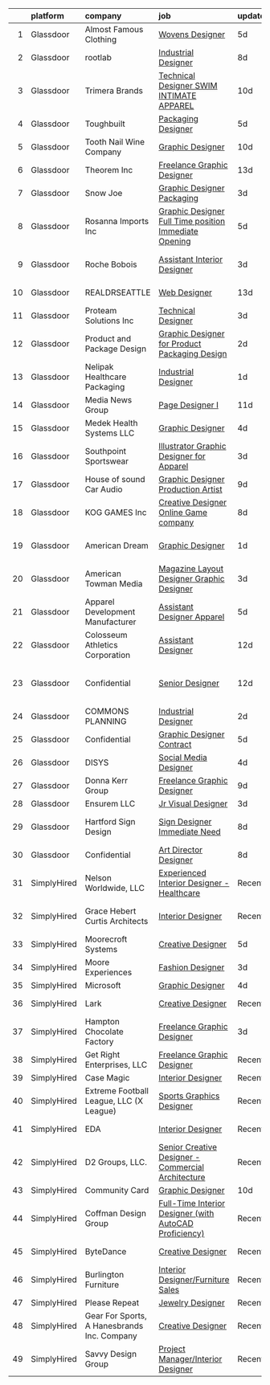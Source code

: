 

|    | platform    | company                                     | job                                                                                                                                                                                                                                                                                                                                                                                                                                                                                                                                                                                                                                                                                                                                                                                                                                                                                                                                                       | update_time   | location                   |
|---:|:------------|:--------------------------------------------|:----------------------------------------------------------------------------------------------------------------------------------------------------------------------------------------------------------------------------------------------------------------------------------------------------------------------------------------------------------------------------------------------------------------------------------------------------------------------------------------------------------------------------------------------------------------------------------------------------------------------------------------------------------------------------------------------------------------------------------------------------------------------------------------------------------------------------------------------------------------------------------------------------------------------------------------------------------|:--------------|:---------------------------|
|  1 | Glassdoor   | Almost Famous Clothing                      | [Wovens Designer](https://www.glassdoor.com/partner/jobListing.htm?pos=105&ao=1110586&s=58&guid=000001819ec3f671a465161e82455a77&src=GD_JOB_AD&t=SR&vt=w&ea=1&cs=1_c618629e&cb=1656226052062&jobListingId=1007951947183&cpc=496C5EE6B32F83EE&jrtk=3-0-1g6fc7tkjk6db801-1g6fc7tl1k25a800-67962bede86a0ab0--6NYlbfkN0CdcVd3SDA1nO7RkKTAACmPV4xEt72Vls8LI2dqcgyOeArOVgkw5w3agHOoMyrsH4T1UUsgTp05u6AgK6dtjIQaniRTaBitCJRj6aFDk3pUxeKjpZbIACPTOB-nPGkHkqAhza2WN2re649C-ENm2y5Yh-XoB-bxyrbxAj2pMfKPeY3ViGoatk06tcYNCj7m9ruOiYvByz2ZGyHpsLihprcOqiF5_t6JjNE_SRSGu1SO94iUI-GWgfzcwUL6AnIf9mlPEblNILkltrUrH26YlI0E8PJCBZ1SYl5aCnZkZzzHIsCznI_hVyGgAWRhoD5vXJ41qjAxdsml35i4yRTSVwn7YamMZAF-HUKH4Eusbk9ttGGf2JsnjGjHXMcV4SkLdKN5mSTgR2QthtEQyOId17dVx5WhPQCFNMtgHcQjVaZfCazAmSfDpOJMIoAHGO9LTONqfo-fXAEo2C6UmtnwS4V0-CkSFdk4qEGUSF0JStmKdZyk-mNOO005Tfq1YjR216Q%3D)                                                                                                  | 5d            | New York, NY               |
|  2 | Glassdoor   | rootlab                                     | [Industrial Designer](https://www.glassdoor.com/partner/jobListing.htm?pos=103&ao=1110586&s=58&guid=000001819ec3f671a465161e82455a77&src=GD_JOB_AD&t=SR&vt=w&ea=1&cs=1_01579551&cb=1656226052062&jobListingId=1007947847275&cpc=93AA082196C185B9&jrtk=3-0-1g6fc7tkjk6db801-1g6fc7tl1k25a800-4f550f6057d38195--6NYlbfkN0D3HFDHB37GxIpTb5FXGHHTYSYBc_98R81mVXnBB6qN3gzqIiAxHE-dsQLoGBiuiaak3vWROPXvV3Xc_-Z_v95MZSzYDftH_I0Tm6_QEuIg-kn7drp7hVVP_AHzjLicx0JtBsKwAoK6ZHUgFYrRbdF-Mi_P43eCHqslcdig16COjtq9vScvXBfRwXqz9Jlc-vUJ4xeBVCl2EM_GMjhxY1qBd7fr3eipjk7vek8QMdwC3oQ-rQku1lEdzsat_mAUrLjHXF6cUqWSWEeyjW3m_T9PWWiERnuGZkvTcGWP6_ObQQ2TO8KmeAPSXyA-SY2WimP4fXrcL2cUUWugNYyx2KxcpqxfG47F327lqikLyFHg2CT0T6YShL0WOUCW9NnHlIpPrB24lEi_vZE14e3FnM67yzKaeB7BuF0k8XAnbriO3a55uisQTgcRWhQecIkZGuo1NN-xHlMd3MFaXqqGqJ9CnjhDhHVesqPZ_7YoOUkQsjRbPmdlzaKQEi9y__h2Jp4%3D)                                                                                              | 8d            | Houston, TX                |
|  3 | Glassdoor   | Trimera Brands                              | [Technical Designer   SWIM   INTIMATE APPAREL](https://www.glassdoor.com/partner/jobListing.htm?pos=110&ao=1110586&s=58&guid=000001819ec3f671a465161e82455a77&src=GD_JOB_AD&t=SR&vt=w&ea=1&cs=1_fb8165db&cb=1656226052064&jobListingId=1007942360547&cpc=1641D5D5536C06B6&jrtk=3-0-1g6fc7tkjk6db801-1g6fc7tl1k25a800-4e00f04391f14b82--6NYlbfkN0DzaDHVbxJ-LJZej0v9fk4K-FwNocoxjQ_zxp68kPBvctOBIAfBBfY8yM6aWU0BbG79AGZrteZDLLR1ROExfUvURuACMNXEbU2lgAZJTHfTwjbvTSxRq4aFQdJ-C5X2_gb8JBuE7G684wYkkNPhUNfVRXTN6x96PErJfEPfX6yxrsP4V52AM0C8BHBBJXIs_ccN-phKisEEAxdOCrVLfc73U9O7ERU9gl61lU9OtVvLkb5TcezyOQDWrbRQg2KgAd2YdiIJZv0VpHAI7IHx2pIvS3s0RuhHg_1hQ08R8qF3L5J2o6D2T_ZTla54Y-bFcrRbpdR5BYhBskfDT2T2TrQZz3k5DoLQZUeGJQjkP07KdNzdBxIJQA1wpqik_zBBkKi4tiFefPiMy9G2-az_eJXXQSSFEzyDv2BrBmy6-DKgPnhyu1-UlMtcRm-Ve2AzKSMYhdA0WE7V4CwXwaO81EY2tXCfyQw4Q92FKYGjt1HCiHEgUM9pw_M6I_JW17x7C3MK9ACWjn1yXXxURj6ri5-dK69EUVPv3nk%3D)                                     | 10d           | New York, NY               |
|  4 | Glassdoor   | Toughbuilt                                  | [Packaging Designer](https://www.glassdoor.com/partner/jobListing.htm?pos=102&ao=1110586&s=58&guid=000001819ec3f671a465161e82455a77&src=GD_JOB_AD&t=SR&vt=w&ea=1&cs=1_3efc0e0e&cb=1656226052061&jobListingId=1007952430060&cpc=147D4D73437F2C39&jrtk=3-0-1g6fc7tkjk6db801-1g6fc7tl1k25a800-0b7d8448e62768bf--6NYlbfkN0C4BDBIIfYywdCnnQWSiy8nzgMXr_T-T3FVOPaJNWu58sZHQP4c05NbEHUnsO5ve6OuW10Oli3_DUMNxbEVmi82GZmU4jdpu38fPRpG0ek7tOhAinm8wbXyoXwmhT4b-mWKUgANTIcKIc0X1YcIpVF_SewikGBWXDbuiZcao1ss5ro8kVCe8W_Leo9dzysIyxG1zPiD5fFc73UcJgjDqH_pdxsQxEh8RDEAymzPMCO7hKJxFNhszuTJVCW0-RLVHLyEa81x74HGnnC4bKZU7V6ZjReH4MXDrf23Buo_X7x1ck3W6Va473nqHhcfitH311w1j_T6kQtVz-Tv3e7hRqbG59sZbsJgb44lf6Wr2nIlyNscJk4SKImIHED9XCxJIDo-1gjjVpbu0LDC8XQhpTGpQHqvg08pgWSkF5YCmNuiZ6CXtjVIlH13mANU9oofcJq5QXGD1-aFvx5vMWscmP91ZqmOzLSy86-4oScTDDrEawtmimIjz3stfqGn8be8yuvwchoMiKil7wK4Exo21AyK)                                                                             | 5d            | Irvine, CA                 |
|  5 | Glassdoor   | Tooth   Nail Wine Company                   | [Graphic Designer](https://www.glassdoor.com/partner/jobListing.htm?pos=108&ao=1110586&s=58&guid=000001819ec3f671a465161e82455a77&src=GD_JOB_AD&t=SR&vt=w&ea=1&cs=1_661d3283&cb=1656226052063&jobListingId=1007942247149&cpc=F929909D2225707A&jrtk=3-0-1g6fc7tkjk6db801-1g6fc7tl1k25a800-9b83c48d7b2d5c3c--6NYlbfkN0CjKRV8yKFPEu8Po_cjQyNHKyqNNLzW0cJsVwM-3VoaEqMrdRFbsWOs46LoU1KHRrTVMB6X4ymcRAlqPZIhQd6_dk1tSLRlh7JByHdvOVyNieEbGtNsG-MlqMrdVFeFd8IgndQH_vz7dgT0_Z84y1Nhn-b5sp-HO7dOJepTiTDtswdw8jk5DJ3vGtEZiBXSx-0m_UjEaQBNbr9Jmfr8XgoWhQFvPz-MaLaEDLhZeMqtqMyyTJRxT93lWKEhxPo-yIXbmZsbBHRRh6416zvwBC4ax8IesdX6TAq7tvvnTT5Kc6QxXfF05aP1M04JUSa-ctTwiGuFKZMeLlvoP2h8xfLhBJQ4lwmKoJ1xXIDL5EYgb6Mn3wDOXqIRap1kVbhDIPTHjfTA6qtbsGIae3ttQTVchVbf9LIjsuZc_DkKgEEVFrrUPgearE9vvizFg5beNy9e1UqZKMOpuXosK4otCxWgpy6BZNiLpBQqmwYymxnMgPePHLybcHyh86qAc7Ki9SU%3D)                                                                                                 | 10d           | Paso Robles, CA            |
|  6 | Glassdoor   | Theorem Inc                                 | [Freelance Graphic Designer](https://www.glassdoor.com/partner/jobListing.htm?pos=117&ao=1110586&s=58&guid=000001819ec3f671a465161e82455a77&src=GD_JOB_AD&t=SR&vt=w&ea=1&cs=1_22cbcb6f&cb=1656226052065&jobListingId=1007933778137&cpc=AC285F3A3ECA6BB0&jrtk=3-0-1g6fc7tkjk6db801-1g6fc7tl1k25a800-c6f76b686089fad8--6NYlbfkN0AFW8_jy3Exud-3yScDe6C_gOnco_vY6PGUfytLF_4d6EkTCpOAWV-CrHKoiYYLwIqg1l_gI_lcE6Sgc6Z0AbUcjp9OM2Gim2qbKXCOcZaAhiPME1DQ2wZs7zWrQyxgM_WwQXANWvgVEC4Lx131mJzhmPIQ_XinjlxfRdvB2NH3Hgy4UHt9gIwQdv5K2XbsF0Vn3n-RDWAo8ximPWuNuDVe9PZBIf8xJXLZESYkUk5WFqlacRzm_RQbUv_G8_ILvFwyTUUZ4hP_hQ3F1eoE-HBNlRXYEAzzipW0bTMyA7B5ARfdWOP3A88UKqSKTE2f_mOeF47ZQ3HWWU-PA-0-lFwRag9pD2FZk2SF63jxLzoAtkMgmSd1AiPi6gnbs91ppE7RuTtMZYymEt5sDq-CfD2jvbEG7Lv3siYmPq65fVivN4Nzq3PVMm1iNc6N_nkXrNGspWgNBqwK0-I7b9EdsTJ2SBWXmjqQOrSxMLDNf655H7gaMc8G8cB6PRrtqDKbuac%3D)                                                                                       | 13d           | Remote                     |
|  7 | Glassdoor   | Snow Joe                                    | [Graphic Designer  Packaging   ](https://www.glassdoor.com/partner/jobListing.htm?pos=124&ao=1110586&s=58&guid=000001819ec3f671a465161e82455a77&src=GD_JOB_AD&t=SR&vt=w&ea=1&cs=1_99028cce&cb=1656226052066&jobListingId=1007957095517&cpc=44CD5376B8534B8F&jrtk=3-0-1g6fc7tkjk6db801-1g6fc7tl1k25a800-6d585908571dd669--6NYlbfkN0API7c6ipb5a-SpimxLJwy47ByrdPU-b9RqCRVfhpWhTrr9b74dt58mfTG5jxvYLwou2qFHkkY8WBrKoO-qcUs_Qh_fQ9Z53J-PZasbrl_fzdPOEvnjbw9vhrhLt7l02Atk00yuNC6YtXm2XZR8VNXg_ZXmlvelM78CCYx3JvLtGE0xBpLI8tRJ0F8pVFqXwyWnu1WwP7y5xbbwK8ZohpMkguAv5XpzsQ8ez18ivt_L4H8Ck8f-rRxYdMkza6gBWEUCImtfPvGZY1H2CncUjfqdnP391QDVoZU0qTfeJgV570AzmfBjKus1BjLwV5VEeI52nWPUZRpIkC1GuwJD4hij92pifVYEa5eepQC3OHY_mWGqHwLm8-DALumKB8azGItU86t12YPM5kz89bSqVpchpq4ypxI0zHqEL9V2fvdw1oXMLFz50K0t5rG14RdAOCoz7Ju-EABDrRB76Ax72YeLUVhGfF5ZL5aeDVL5JGUcmHUk-un_2Q3GFktQJCm3b_1YG4jNmIUwDUwHbVt4m0YzXThOHX5Bna5Jz6frCs65rMNxge215T4ilrqBXyMjNiFenavGSZrxTQ%3D%3D)     | 3d            | Hoboken, NJ                |
|  8 | Glassdoor   | Rosanna Imports Inc                         | [Graphic Designer Full Time position Immediate Opening](https://www.glassdoor.com/partner/jobListing.htm?pos=109&ao=1110586&s=58&guid=000001819ec3f671a465161e82455a77&src=GD_JOB_AD&t=SR&vt=w&ea=1&cs=1_3e22e094&cb=1656226052063&jobListingId=1007952395744&cpc=973E6D846143997F&jrtk=3-0-1g6fc7tkjk6db801-1g6fc7tl1k25a800-b1c9262dd1571758--6NYlbfkN0D072ft-k7_T4w-6CscujyJjzUAKsj7sSbnXQvwCC7i3J0FKvnyvsWJ_LoI2YqmOpbBF_xc9qS7wCDU1_QX93cSeTL1dK6PBQPmR8LHmwBi7_zlthK7Umjm18ULXxa3EqKpGL3nT1uSoC28eiXV8yp5Wd0fL4arja9NYMRaCTp3GSvfVZg1iua907PO2aJKJp5Jp0koEHgvEc0FOEt0PaYUoKb2xLZYmGdDF6E3dyF77VLwmXgk6IeGLo7BuAFnJkInExBZb0sN4IoWtjwgLOwSUS-7bY3Kjl4zYbjIGZLoKGdcWgIowfhgcwf8Xzk7TU-O3hRZuG5x-7Z-aSsqg-5YN0nXBma_xAkKiugbnZatfrRQPIHtUZXiQW5dIJLNG_aSPo7oy_Wv8A4HHl11Z0b95wjpJVIB9xVZrLxVWFoaPVor-7cEIZWNh64oL02YyG-ctCsHmwPl3L_lAd_H6gK-FoQs-mbxRt-MxWx_2pS1p9fJsEVnlUzYT6oCbL7Y2bDkyGvWmZDsLTRdIUlq8xs9G07HzGxCVy7Qzk4XK9h_Ew%3D%3D)              | 5d            | Seattle, WA                |
|  9 | Glassdoor   | Roche Bobois                                | [Assistant Interior Designer](https://www.glassdoor.com/partner/jobListing.htm?pos=114&ao=1110586&s=58&guid=000001819ec3f671a465161e82455a77&src=GD_JOB_AD&t=SR&vt=w&ea=1&cs=1_fb54dda2&cb=1656226052064&jobListingId=1007957450296&cpc=217C45A42544DB93&jrtk=3-0-1g6fc7tkjk6db801-1g6fc7tl1k25a800-3ce67df6d04735b1--6NYlbfkN0APToHrk7ILONyRglvlT3LJMO76dZGJsKlG8WQjsY8CqwypV_UwhZFYq2FkaVwxerwVQ8UyOTlkW_7YNBlC4mH1xrc5tNHa-Q1Z2ncIcFgkcm3-2UzQwT2b0zb0iuiJCgy-AuKM7x7KQfOrnV6tKseb2J2yG1Db5NEklDfzLrwhCV_BEROzdhykHLneslbwimciTFlo1poWJCGZYABcGkgfov4mxuYpxANs2my_Gx3fsEzXKDxsl2McgNCOOvT2IHWH5y5pNPfGGtzvZ3FhbS_wFQEs0sEJ3Nekq5-fJKm46xJ_TBP7CWJFVq478Vk1fqXE9kHbq4Qra7ytHd1bRfHPqU5p-Y5pKSlWLUFONk7_IcmaQAfmunwbnx3M6A5Jt6haJT0W7TEC6XzvgQOE44XBqD-vccQMBXug0wPyiPh4IGzViqhxOrh36TPoYOfK9czprjus_JsvMLmxUle1dUcTcS0ORkHYRpsC7I4j4B3BvN_5prZ4qwrZ8a2fzFgdET65HOGxh7HlXw%3D%3D)                                                                        | 3d            | Los Angeles, CA            |
| 10 | Glassdoor   | REALDRSEATTLE                               | [Web Designer](https://www.glassdoor.com/partner/jobListing.htm?pos=121&ao=1110586&s=58&guid=000001819ec3f671a465161e82455a77&src=GD_JOB_AD&t=SR&vt=w&ea=1&cs=1_9f17ac08&cb=1656226052066&jobListingId=1007934633474&cpc=07D58528F3898F33&jrtk=3-0-1g6fc7tkjk6db801-1g6fc7tl1k25a800-1980767fa74ee247--6NYlbfkN0CLZnuuSTQI1qKrAlVm58ACTYWmfaBidF2_OWBTqsh24S82jc4HQbAIeSKFhwKdQ08iua1do83EvEB1rdKh_Fa1wXBwF_JAw93kAzZOqrS1sIfmi2C6C9wQtsCPQjhhQkK-lsVqjyAIJ0NCUEbfsQKr9NIEMe0Wc-gvSUbvtpdcAQ1bbZbRLHuSoiTtXAILHYZu2JS6qaYq_8MMnKfaRbNsRJALITDGUVqoJEttISLTJBoXf72BWPLTI_6XsY2F0PPr_QX0y1AX4PTVjWy9GVWcr3gQ344u8-_rm_shvpGlMmQPJqqVBONFMaT4PKFDgSWWDHttBF1SjlY8IIiZpIaaHn7t7supofJqL7tdjh7dCr8SN5i14RwA0WiPElYUaV2S5frO0GL8bOlln-oiExEK7UfuKd3EOxODC0e20_ofP0KHMepOUHG4_7Iq8PckDhEmUxzUtvDJMRDguXl15avJIkbcsK_7ILP7y0aMVTp2Vp8w8AdoQgo2)                                                                                                                   | 13d           | Seattle, WA                |
| 11 | Glassdoor   | Proteam Solutions Inc                       | [Technical Designer](https://www.glassdoor.com/partner/jobListing.htm?pos=106&ao=1110586&s=58&guid=000001819ec3f671a465161e82455a77&src=GD_JOB_AD&t=SR&vt=w&ea=1&cs=1_302996f3&cb=1656226052062&jobListingId=1007957157599&cpc=EB1BD5B9C2162114&jrtk=3-0-1g6fc7tkjk6db801-1g6fc7tl1k25a800-d1a8cd7a36bbccdd--6NYlbfkN0AEHyidsAqlM5jU6RNZv1Yf_D4e3sgfUyke_uMGTUdwuNYaPub4Pzc-m7WlvIsD3mx2oUdZ4W7WlRNRRNhxlogjq4lkkLP-kxzMHokMcDwNF6sl7fpS5lBMMKe8h0378UpkGmF67BhasmU-epXJX_L_fj0Bt_qQrpg8Xj46DImytkJLG-izhDhCgRfbCoH_NfHzIJulO7oqvb20a0iMKvalgW7HRVIqBuD76g56Ge-Ifon327fXk3ypSuz4ZOtdsH9dlbpz3o71E762RB4r-OVohpoisl7xYQzMlNZyIYlf8hRDElV-3iEttLo8LUzUzJo0FGSuNxNuCsQbjDk8Dfnk-rsW3LwSmsK0AIBtd5BV0Tz8DD0SeHwWchVi_8_LtJLhArYN7aTl_e6uETN3OHyngbKk5BEwA6oOABKvN7U89LHvWzByMxEYMPRPGDH1PHWFliTSmVZfNrIyGX5mweL-I2wAItSXvsqkt5xr_Uf5w6bG0EJNyf21k4BCR9c-VGVz530MyvPVjA%3D%3D)                                                                                 | 3d            | Manhattan                  |
| 12 | Glassdoor   | Product and Package Design                  | [Graphic Designer for Product   Packaging Design](https://www.glassdoor.com/partner/jobListing.htm?pos=119&ao=1110586&s=58&guid=000001819ec3f671a465161e82455a77&src=GD_JOB_AD&t=SR&vt=w&ea=1&cs=1_557a7920&cb=1656226052066&jobListingId=1007960182730&cpc=01657B10174A43CF&jrtk=3-0-1g6fc7tkjk6db801-1g6fc7tl1k25a800-3a6a9cb12624eae0--6NYlbfkN0CPKkCvCkja5ODHbDGpYljTShcneim2dZY2lAzUYGn0_73bX5U5zSpw1-HyiiWgRcUjDq3i3VUoVJlTgkZDmhvlXX518Sipwod1cTQiTxAsFXCPT7pTeq8s_3FoszeZkZC-JeecFrGFslj4r1eijsPk-JPu5v57Clh1fePcP5cvQ-NvLbo1Pbp2DMrGPJSIACoF123XFKX54zlrpqPZyOi_PS6wClcd0K5lKT0xivB1hNmfrmw_MzTBF7uyyGmZrtVGNvkWlBdr907VRNJMx8884vGT2pZV8reoAze-D23EMv2_gYQoQUyFojz7J2zH8IzlU9wz42PZwJCu6w5OCY6qERXrBKRWAs3lXK26KNRp_iJAoQOCAUp7R_cpQBT10XOKRFqrJwLvaIrNhZL6QWlapOqeofil5AeJ12Gnej0ABtehTn2tfhHmFAPy15omTssE9RR-IeV--UeGZ2FBCFESaC-1eX-X1bYSVKQmUReFHjn-kgULc8GLXpfWbKzY8yRN1tPkX4RmiUq6kBLco7UpB2ASqeGQIcx7IH4HWlMp4w%3D%3D)                    | 2d            | New York, NY               |
| 13 | Glassdoor   | Nelipak Healthcare Packaging                | [Industrial Designer](https://www.glassdoor.com/partner/jobListing.htm?pos=107&ao=1110586&s=58&guid=000001819ec3f671a465161e82455a77&src=GD_JOB_AD&t=SR&vt=w&ea=1&cs=1_4614967a&cb=1656226052063&jobListingId=1007961827892&cpc=EA19F5B90D514204&jrtk=3-0-1g6fc7tkjk6db801-1g6fc7tl1k25a800-49c1eba03748d755--6NYlbfkN0CqlY6AmlympMgonUjEKvi8X0Kd7AFvpG3PrwnmantGCSRonXHnH-nAen2lxWZFwUw7i-dMjpTfmbvJNwP8H3Wtbhfo_yqgRu5BhnQsFmAzS4vyfVzDOQKWQcTBYqf60-EpxuzMMdu88x9hR-3TPmcN9pIOIzBuI9WapnGhOo_rkDY4v0N6NA0KpwLmA_ALsO5qZmk4Q6E2P7tcIvhBDm9qOZRKah2y7Ar-5h5qfJ_5ciPGtzG7XhWRsH--q5-6HoWASiXDlCu7Vy5jCzKX27-fkhvbni7A2dQ90EDz4YrYeQkL_AmJldca_A3ydepOVgLG7jN1CM1HScGwp9mZfcwELSFezqM0X_K9fa7Zqa1UdrfbVq1YTfvbDMxYOH1Pdb66VFEDOrqrLBMDU_BTRbZlBYOnHSu0v3P2lbAVjl7KP7DLGB43JdcJNG76y5ntjArKNzvsgT-bDgh47P2dgFq_YqT5PeIGZIZzahnW4xDr1wU68fFgJQMQpz4AKSgN39ZCJ1fqDAIgiA%3D%3D)                                                                                | 1d            | Cranston, RI               |
| 14 | Glassdoor   | Media News Group                            | [Page Designer I](https://www.glassdoor.com/partner/jobListing.htm?pos=126&ao=1110586&s=58&guid=000001819ec3f671a465161e82455a77&src=GD_JOB_AD&t=SR&vt=w&ea=1&cs=1_99e3d827&cb=1656226052067&jobListingId=1007939579498&cpc=334ABAF5D42DC775&jrtk=3-0-1g6fc7tkjk6db801-1g6fc7tl1k25a800-69426da657999f3d--6NYlbfkN0AJuQGTv8CTaj4fYsw3wWsgKqKONRlw8R5hOwrc362uRUY710oDuO-pivOqMSuNxW9-Os6zo-n7aoFljveJw_p98-j7t1RufmPcdtlLY_quU1sFl1tUfsOrluoBZYS_ApDDE9LhS7SRW4h0lIbxj_Ou0OANpBuDGaCJTz9RjfY-WdYFykEASYIuAToS3uacuXanpvx3nTOvaK-Voj0sVgOPlPW66nVokxq54hZt5EMzDagL3Xsqp3tSLAnpE90D2EJhzFYINTjd4mhKhXPV9MFkbkrEh7mdH--0avJeyaFveljuLyDtgJq6GgY4aY28NecKlG2wWjVPFbVLHNYr37vRdcv04WyW7gZ9lxA0-8ps30MMCtmK2-_BAOYWlq1Xq-l9jzNy7Q-dlzXX0-wWCtPlBLVWS-RgXOy8laoNzZvUveboCP-ZGfkAFMw-_l-A0hE9M3QdhImKSwY_XG3hBn0CCqVAZ4-QCzNSUq0J9YX7anShKI234Y4C)                                                                                                                | 11d           | Remote                     |
| 15 | Glassdoor   | Medek Health Systems LLC                    | [Graphic Designer](https://www.glassdoor.com/partner/jobListing.htm?pos=130&ao=1110586&s=58&guid=000001819ec3f671a465161e82455a77&src=GD_JOB_AD&t=SR&vt=w&ea=1&cs=1_9dae44ef&cb=1656226052067&jobListingId=1007954689379&cpc=0FE1F5EA2BC84A01&jrtk=3-0-1g6fc7tkjk6db801-1g6fc7tl1k25a800-0747f7508e61b5a1--6NYlbfkN0BFOSmR9v_DD95vEufQHONK3xUpvhoGGjaVo1Yql38-OcN1SxeiSBc3aOybZvhJY3gQg2-_yFKzqeSKGWFj3Tqafk0w_M14JivTqdgMbTgL3NTWMCB4FRcfOVFJ6xIRP2TysNRXe4qvdBwb_xAYsFUsw_RZlK2qW-etAUt50XHksTvPmILd23irxeQLUUbl4CoUWyCL3L0WceKoJtCf0of8yRk2o7PNXI8CpIiQoKGd6oiD2c2DcOFO3ylFrc0p0_AWx5lyhmOiL0eApT4ao7Zu_7Stp8Xbs025gHok3dyxzjHsEuUkUHbWhTXVaI38zEinaHEOJkrhUJP-xHitpcWgb8x0zPrW5C9V3yp0DpCECBqGknk9xof09y7Tz2iDuR-Qd6ccdJ69GbLPKGGmuHhY00q8q7TA8aisTOBGYTl1XAWsN99pTO-Wyctizc8PX7ZDqWKmB87O0woSS2lUcy-9LYWX6UKIkeqwI38aWX0iD8n02aV-Kxrkc1wZ0GbTXXg%3D)                                                                                                 | 4d            | Mount Dora, FL             |
| 16 | Glassdoor   | Southpoint Sportswear                       | [Illustrator   Graphic Designer for Apparel](https://www.glassdoor.com/partner/jobListing.htm?pos=128&ao=1110586&s=58&guid=000001819ec3f671a465161e82455a77&src=GD_JOB_AD&t=SR&vt=w&ea=1&cs=1_2e2b5ff4&cb=1656226052067&jobListingId=1007956721470&cpc=47CFDC01B3F81FAC&jrtk=3-0-1g6fc7tkjk6db801-1g6fc7tl1k25a800-3104492e6307aed8--6NYlbfkN0CNayYzF1mBaI40OgT78t3Q2d9IxlwDzhsYR4HK7epYUe4Qw0M7PF9GjlLjp-a1XHEFqdOU3Ogi1Pcj76x2e9YdKNnXAzn_c7qAtMxNuzdFIsUZJW85nyqE8yPwBOeFmOGwJVMwQaPSvg0C2jWEM9g4yXkNK2jYDY3eFsCgBrk0luXt4-iCGxJWkcgyQzypojT6GWvoPjY9hRDFcpbPrmHrhy26LX9284QoChqgVvexOTvMXfp1k9KwBxd4bogtlHxsOWF2598GxIrxbzlgV9ux61f0AZ9cDReE87LOwENqeGH0PanVDFxMHx56Ct4h1g5Zj4WZkhoI43mLvRkB2L8Qjdbd51CL4VyIWqSgxfUwJdWK5_FtbDBlFJ5ohq3Mw4KklWNbcO3T76-xzHsEpZGznsnwdQqwUviJenDaF4QNW5k75iXPReqyMIoMDTFThM7PCRZF3B_3BEY05k55kqFzS3SWPjRNTHOx5TeTlC5xpJgfUaXzdnr5zEbT1ffEIynDgjf5Yirj5iXVSZ4K__7O)                                                     | 3d            | Medley, FL                 |
| 17 | Glassdoor   | House of sound Car Audio                    | [Graphic Designer Production Artist](https://www.glassdoor.com/partner/jobListing.htm?pos=115&ao=1110586&s=58&guid=000001819ec3f671a465161e82455a77&src=GD_JOB_AD&t=SR&vt=w&ea=1&cs=1_ac7af411&cb=1656226052065&jobListingId=1007945365513&cpc=2187E14FC6F1B769&jrtk=3-0-1g6fc7tkjk6db801-1g6fc7tl1k25a800-f53c92ecf7321bcd--6NYlbfkN0CzcDFs8cjNZITHzPaspPYUdxCTppyanGLeq-qEeiOFH5LHG5fJtyY_Z60xetXUmzhFSJq9XRukMQ2MlirTA0TYfbYRVr6yhAnm9BP_UmcLUD8cIFgeT__W1_n6p8KBJmE1hC36HuCzelT27DL3aDvpuKyr2yWrWUEBOMVIfKzbFFpTxH8dl5--DGKKqEf4d8AM6eYwXTa8QV51xShVECDeYEOzebpuwF8ZbDB3F77Wn4XBF49dJhrEULoirWWnZK2Jfj0bHyj5--64qYXJcdbZvqlYALWFSaefKWAxeVpQiqdxaZc7udTkHpT0ml8XLn3cIiEv-Jey5xGAoMH49dXfxLoC-_vWyxP6FxTymqsRWrvLoY_aSpCLuLB4w6EDJTWkTeN-R1BV53cooe7iYEB3Cotapzo3WEbT9OURHXZljYD1MjNlp8Tx89Qu8Bf0nLffqRWjQljvdC9xrmBnivnDJh_eDlNevsdGkvNOLv-mysMrcuIPOPk_LwWuzpnHIElzj1l3OmU28xSdUtrC3uvF)                                                             | 9d            | Phoenix, AZ                |
| 18 | Glassdoor   | KOG GAMES Inc                               | [Creative Designer   Online Game company](https://www.glassdoor.com/partner/jobListing.htm?pos=112&ao=1110586&s=58&guid=000001819ec3f671a465161e82455a77&src=GD_JOB_AD&t=SR&vt=w&ea=1&cs=1_bb5d2df0&cb=1656226052064&jobListingId=1007947674001&cpc=AF02A54CD0F60729&jrtk=3-0-1g6fc7tkjk6db801-1g6fc7tl1k25a800-8a1a86e0136e2fee--6NYlbfkN0C2_-7U54N-wDSELFzlWWfwvL9QdCxqBWzVlSk_ui26t_fulmz07KO1ga0BALw5C8QSR1aLfjWsulJIZGZbD7NLG_nqdmAifqZaIVnmn3dXy694P6MNktS47sjistGr2PMEZnABedQ8Bb-Gy_bq_e2Ljh8maaU3xe-LaH2muyj7Md8mFzkDKKJXJpObhSX60mTcObqpslPNnzG1ZdO1ye9XC-zOAiqhk2BQd-N4jDRfToWK6El6AY6MTs_Vnb88fiMv3RTRg43_34jJH4ry70ICeOfz1z3r3ri4dR_KLSAmtzFn63QunCd4tCTJ9LGhar0BF-sBC25yNZlLDmx3dSkHKBEq9OpU1NSCgy1JLXfzfMgips3NFQczkmV_SlYba5EpiEdhpM8LHVF_F0pMPySJTvMNTh_NfJPSiDyd9-6m1Xn6RE7mxs_zWfy97SRsrB8Bx3ADZo7-gvG2B_aBOu9U5PBxfgJjWL527mjuLaSbb6ZbIgH2EvSCag8cYq2CqyXuByAlSOBMvQuE3EPONRUUJK5NIiFv4HMQSD_b9EQSKw%3D%3D)                            | 8d            | Laguna Hills, CA           |
| 19 | Glassdoor   | American Dream                              | [Graphic Designer](https://www.glassdoor.com/partner/jobListing.htm?pos=120&ao=1110586&s=58&guid=000001819ec3f671a465161e82455a77&src=GD_JOB_AD&t=SR&vt=w&ea=1&cs=1_c9807fe5&cb=1656226052066&jobListingId=1007961709656&cpc=AC285F3A3ECA6BB0&jrtk=3-0-1g6fc7tkjk6db801-1g6fc7tl1k25a800-58275d772fc98d41--6NYlbfkN0DI0iqpDd64BJVhj_OpUcIwrMekUbphj8kNoI-SjjPRUcrSLeo4ptD6d-K-5jMc6VZEbIYoSII_c4Bc68GWs6y4vRvP9TcgNlNYcDYsFXnh-5v3QXatHAnWrODI7M5zT0RRqMe0z31nsMMqexWCRzQJ37lY4tg4KXQBvtQII6c43_-2RMGeiZD28hOq5G2RPl2YXd8ouQingItiUGc19saTgY5eABOPdMR2ixh749lReMLQIstTTL6R1CGSoujnM3f5mlYXsJ3PFMl34ZKrqxWMb6KuAvw31nm1u7xK5hGqdiYg3-iKPk7AOiItx73hq8yqaf6mAXmmJXrZBrMUdCuIuJePkimREmP89lXVFGFoGlfTvorT3biZN344KUhV8zobjR7aQH5LdokhDeam7Boz8bohfjCiLMF4ZJAvsr6r7b1ynl5i1rIjNGan5evXNr0FpeJnxrJekK_TdGesJHewd_Y5YdLPX2R4mU0JdUE7Zj4E2j-WIXdL1tO-ha9DBxfIdLqL0Mqav1-PlI_2FOwU1auWeoPI7odho8eH1oQ5huyH72R0G6xzAAX5ebbT3IaTkaiIpwp4P7Ep1L4IPs-AxHYOHB-DKdg%3D) | 1d            | East Rutherford, NJ        |
| 20 | Glassdoor   | American Towman Media                       | [Magazine Layout Designer   Graphic Designer](https://www.glassdoor.com/partner/jobListing.htm?pos=113&ao=1110586&s=58&guid=000001819ec3f671a465161e82455a77&src=GD_JOB_AD&t=SR&vt=w&ea=1&cs=1_f2443ecb&cb=1656226052064&jobListingId=1007957092168&cpc=71532419B2302243&jrtk=3-0-1g6fc7tkjk6db801-1g6fc7tl1k25a800-d726a802f27db6e2--6NYlbfkN0AS3oPsAAmCngCu4U51_2RxXyfS7TdWOFtWPOafNW52I29jAwwM9Lp-FN1RjUT9icZ71g35vtntLDsejdfFZVfLjL8ZQipifm8Id6AEs5psAmhwemuqfV6zAZExxczm01gyf4Qo9pExkiHeQXyQ4cTcie57UqVDJPHRDoC_Ox5nuLPdM1Fip3rUSET9aN1dzMO8f2hnClCYsMbLBHiHq8FZyopDSsB7uANMkK_K0on9N1_-KoBFiJ7qe-aJpjjkviOQSQ2nGYSs8BKyeeKAmmHCborgMNWbG3YZHgt5qtfzzD6mnwt1ViKn_mm_8WFpp9sncb3lpUpTWIJyy6YU05psFDpXlckKSQxXwJLF_eeago-56FZtzz8XnVuiBfUk63EgVDFfCAu5uoNLhd4h1_Ntt_X5E7kAVJH3YlP9gizngc6lJJVBhUrVrkOBM-XgkHRgkrktRkK7-gcPy3R3-QWZWNwlxAEuogNYHYLiBpwPeJ9VUe1PpnlTwnrJpTzvML0I-oc53pqR6A%3D%3D)                                                        | 3d            | Warwick, NY                |
| 21 | Glassdoor   | Apparel Development   Manufacturer          | [Assistant Designer  Apparel ](https://www.glassdoor.com/partner/jobListing.htm?pos=116&ao=1110586&s=58&guid=000001819ec3f671a465161e82455a77&src=GD_JOB_AD&t=SR&vt=w&ea=1&cs=1_9b8ca28c&cb=1656226052065&jobListingId=1007953098796&cpc=9FE5D8D7282D4400&jrtk=3-0-1g6fc7tkjk6db801-1g6fc7tl1k25a800-25449b1d18dfa803--6NYlbfkN0BbxD7TrE-0N5bh3QngsCY9650hf7u1LNH0kUNNe64i46ArhF52c5H6UjZ-B2WulL0xDy63gwcv_t5uFWzff1DXXEBU3EKj91RZzSt8SR1yrFalGSHdvn81NDynCG6EEnJulml8kIB5kux-2VCtGD7iRFtwgv1lk4c8uZQVmUqku1zA5mZvE5IizOizZaoZnct-o_cch2X2Zj8-23AHMOQGLoQltQ17bklHHKYLg07ADlTeBjhBBUrdSt5J-xLElChUdjBhTmSnm1h7hzjlzbykG57Uk5P47R9AUOTr9p8RkOKsSq-6tNvc5wWlUH18nr3zLRepz2L8qkutfCVz4CTknHneNeAy-ETLbdrrL8L0bIZov3N0g0VRMVg3KLrGgC8f68EN4ZFGmAiHrbMz9bTo2BKelufpCsGhUa0CMvyzPwNFO0IhxDGsx2Oi1c2h1LO5oX9eZxSiahO0y2_ZwZlPH6SRw36yFgQRrh_porReJqDKjM_ligmdyOaJSvXuULYK15NeO6DYfNO81ex18cGDY0H2S1mExic%3D)                                                     | 5d            | Los Angeles, CA            |
| 22 | Glassdoor   | Colosseum Athletics Corporation             | [Assistant Designer](https://www.glassdoor.com/partner/jobListing.htm?pos=101&ao=1110586&s=58&guid=000001819ec3f671a465161e82455a77&src=GD_JOB_AD&t=SR&vt=w&ea=1&cs=1_42dc5fdb&cb=1656226052061&jobListingId=1007937030688&cpc=8C58C94241DEAF58&jrtk=3-0-1g6fc7tkjk6db801-1g6fc7tl1k25a800-38dc11662d494f36--6NYlbfkN0AuAjYKnBHsdkcMxrD7ZJITXxV72vImVt5xOyKRJQecNMWI7KAtC0OFmihg7YhzmRayNDEnDFsJGgVxSXnlCcKyMX4msv8e5ISLtjLct3JxyGdwA5jtSP2DnSnPlZ5Jw0rtJbiIFOl5EITxt6KafNiFRAeXDlVKHSb6uWfWuK6CLCN9M7wSwsnsr0cWlYV16nK5Ligri7Sv0PMzsJbmTR2ld56RZqW02s3ngTFu7-H8pdBGWkMLZLEFa9wNcz9SjPCNf8Q19dJlvRoGrqFgQ0soeekUtd9_SMf0JVWAr7zxL46mcdiYf35QqROR5awN0GrQlvt8E5QFcTc7tl-rJ7Hug4jXMXtUDxgpSiNPRROliZnHgBpK4IeMvz6jX7CbtFMfBxjr_ahtKKW8gaCb007EytLozK-AVsaKWnJtxvAukN0Wjp71ywlknfhWTbDJHRrFE9tG6FosxAre_mQ4MX4MdfIvWMHweQGbGRHUeohf6wOTbmRpNRt9ucSg1DLLYyk%3D)                                                                                               | 12d           | Compton, CA                |
| 23 | Glassdoor   | Confidential                                | [Senior Designer](https://www.glassdoor.com/partner/jobListing.htm?pos=104&ao=1110586&s=58&guid=000001819ec3f671a465161e82455a77&src=GD_JOB_AD&t=SR&vt=w&ea=1&cs=1_a32572bb&cb=1656226052062&jobListingId=1007937017269&cpc=55FC80EBF760BBE8&jrtk=3-0-1g6fc7tkjk6db801-1g6fc7tl1k25a800-a5326a7357206d7f--6NYlbfkN0Ao15p4DUFE77HqUxReqiB4f6Al0PG_sYnmzLe65nBLKBcpHHaaYIwSQZwpGpShbkeUf6wc2q2DuLe6M3U5mDA0w15ymPhKK5N0wPjHEOkxgmHT9nhZA2JEgTXDLqcxSYDUV6VteGjgNc_4LaUp6D8BMHxIY64W8hyFBk9uw5ZcGdbYKIfKkaoVkfMYto6B15bWTmLYAoul8qsjw6JwEXsG55zrtYQq69UclZflPlkB9w_SoFCy7BRhvPFPydSIsMw3rr2z4fmBx3pq4OoxGQpZHznAQOtQyReEaKNswU0SXiB2U5czy7LpTRi32hg191wEEa2w-lq8B08wFSYysaiUd1cWmYQ17gKQeLdSZT5wHWA7TUrbgy_NiseIsmG1YHEOTNLoLAXxkBs28ndUxi1nwndYZuNUi3DFZRFuUXH5i4qLzcKlzlsURwUdFz9Cdvet7aZNFE4PbnIlOmwKNZzRlRsy7WVh-RIhYqNnTwaOVz0NJqCkY0NBjAQh7eGErDo%3D)                                                                                                  | 12d           | Middle Village, Otsego, NY |
| 24 | Glassdoor   | COMMONS PLANNING                            | [Industrial Designer](https://www.glassdoor.com/partner/jobListing.htm?pos=125&ao=1110586&s=58&guid=000001819ec3f671a465161e82455a77&src=GD_JOB_AD&t=SR&vt=w&ea=1&cs=1_4f9a8a82&cb=1656226052067&jobListingId=1007959969448&cpc=44CD5376B8534B8F&jrtk=3-0-1g6fc7tkjk6db801-1g6fc7tl1k25a800-6a3ad90dac4e7332--6NYlbfkN0AS3oPsAAmCngCu4U51_2RxXyfS7TdWOFtWPOafNW52I29jAwwM9Lp-nhZ90ibCVbQMltV9_-sITCDFQDEX1wEMIjgf5KF9dMrG6sDLiQebSJPjfmB2mcwCHzpsXI-zqEiSLVZz1Gdl9Km5gWsDuLxwcOOw83f3UXw5zYYCFAw7g5n-ooXtCsxklt2VZg1L8fQS9ORa3NbbZE9hNaWihod63UuyglJE6flYs3fh6mWAOHbVO7Kwt6fZjIuo8oabf7-rEMRMQH86_kg5HhSk95pqCktffeQTUUUY1gICfH8T0PoyQjASO6rY_xUhBtQ0DPGSpkiMFu88XPQkaXnrZiftZ4b4Y5fglfS4agaAToliuoiOd_GGYCtAF0_l88ZSBCeT7b-GNo-g8_N7WP1g1pkq2JREbXd1Wf9qhp2GJVW10eGr3DugN5SDkzSDuZke9HSvlN9Ppz-GPcBCnd-_KZc155vjf_g89mGEpfmcay-UmRRU8WsDYzh_nBPTm-9GQ3c%3D)                                                                                              | 2d            | Georgia                    |
| 25 | Glassdoor   | Confidential                                | [Graphic Designer  Contract ](https://www.glassdoor.com/partner/jobListing.htm?pos=118&ao=1110586&s=58&guid=000001819ec3f671a465161e82455a77&src=GD_JOB_AD&t=SR&vt=w&ea=1&cs=1_e5b7b52c&cb=1656226052065&jobListingId=1007953204724&cpc=8795CF9063CD573D&jrtk=3-0-1g6fc7tkjk6db801-1g6fc7tl1k25a800-252535af34e287cc--6NYlbfkN0AK86zoRwW0NYGpb0_SobDK0dRkGwxQFJ_OcFvggPDbbCwS3N7iquAijo7vR4NYG7HQn2ZO0HM4RwVuLt8V2j8WgQNvR_YI9BzLCdAjRWOgVqYVb11UePhAA_EUO39DWIS4RaJ0TKlQKvKvrIl_CS8LTAL_stqPKvr1oJZwRu6Z3MjQzrDXZVT7y7SGQcXpG0LFufaI_DjWM3Az-8Sz51U77m7AZXxYea9RmZqYwovN722yDoyLe9N-BOiaRBUwr-b3_6bAMjPf1wC1lLE0jnoqcRqu-Wx6MMN1koJItMLpe8W3H7XrQGMVnsF48tnUentrhb8mONwP_1tc0WO370_Pz-iAYE8FCI-DccdaU2y6FB55JsNSzvf5dhxuMDMlgAfv4BjfvPSE6ShhUqjaRBXkYErWbLWnoUw88CT45a9D21SaGRd1l8DMp9wI43TN9koNAGcMgfwrElpnWE-hVIoAsLi_6YO8lHkqwRXmhckGKou3w6J-jZ4r64scBVs5pNo%3D)                                                                                      | 5d            | Remote                     |
| 26 | Glassdoor   | DISYS                                       | [Social Media Designer](https://www.glassdoor.com/partner/jobListing.htm?pos=127&ao=1110586&s=58&guid=000001819ec3f671a465161e82455a77&src=GD_JOB_AD&t=SR&vt=w&ea=1&cs=1_16997cd7&cb=1656226052067&jobListingId=1007954898208&cpc=8795CF9063CD573D&jrtk=3-0-1g6fc7tkjk6db801-1g6fc7tl1k25a800-a05501a1adfac7a8--6NYlbfkN0BTYkY06FZEdAAtNWO-eDAfNklmfZymsMF6eFRONl7rAMN5x_2sHrqXfWPo9rHDxSOM9Ek7PlkMePuVK-JU60UDBjiRm1hphPoR5guipRHMD9dUe0uRQFz4z4UteqrF8fAl0sI8KXULmQRm391Z3xjjQVGkocLftlYJB2xXVSaIt1mRnTqqHGBU_V_q9lB_qtNCWtlcWhuX65-EuUurqN8D3eN9xEI8313nWwUoBg5055hKx-4-SzPA76cSkNDIQVba7DSJqeUpp9abkCS8hzHhN8kI6Fd2y_N6lK20j9n_ZXX1N1B9-7Cp9b3OUAAHSQbh0VKjjoJnfRIXz1GpklZfMDUcprLr3wHxMwrrQbQN_4ax-nsYU74NYiwYvP6-lt2mlr790jTYfkZf5U1zb4Ys7HAuvnMKMypGGwoU4Znyzwb_Jdz664QCF2Z-efHvSXAaIjO_fE3EETbBRuXERPzjM7r7e2ejfGxo0aGHnpNgAybZIVczsC7O2mXdfJgHDdo%3D)                                                                                            | 4d            | Herndon, VA                |
| 27 | Glassdoor   | Donna Kerr Group                            | [Freelance Graphic Designer](https://www.glassdoor.com/partner/jobListing.htm?pos=129&ao=1110586&s=58&guid=000001819ec3f671a465161e82455a77&src=GD_JOB_AD&t=SR&vt=w&ea=1&cs=1_80876243&cb=1656226052067&jobListingId=1007945394903&cpc=C4A69CCDBB3B9599&jrtk=3-0-1g6fc7tkjk6db801-1g6fc7tl1k25a800-655fc872c59387e1--6NYlbfkN0BL7JLFdETKcurrs83bnvsyFZzW8Q7cN7SCHYDyHKXAcTVAKUuaTYvQ8nHyQcZHtIgaurm8eQLTCBs8_nEm2VG6Ar_UloLMnmJ2nLiTS3rZ6WbZBNydZBL3ByxOsY3gryomvLsAj2ZgU24dYcS_TOQaby5TQozGWdIVB2_rkhTPm9FGd-ECEmeMCVUxRudNeplGzgt-uNe5HvAbgIfbRodrsaVqU6KYniiz3ZBnoLvCZFGhTB3Shs1mMa6pv__E9diteLxuo9RzNAKeiWuZo83htzp0_D6P1Se0I4mD8VJJQswDHENm3Ociq1qJqLaS1y5-QTwnqIajlix0zzfIKNQE7Ge9vTjIp4ibHyzBfjAjsybHtkEgi3ySuukPrxBF74Zc0hkslVAbFWG0FWFGuJZ1VhiVS1YH59COUf9cil9-SNew8f3QMCexP5pbkGL-yknm211y8hBAEK84Iwfa5gZX-HnS07NokrhNLZNkIu4tCSPSrbmEKGnmO7Zp0O7_7r4%3D)                                                                                       | 9d            | Silver Spring, MD          |
| 28 | Glassdoor   | Ensurem LLC                                 | [Jr Visual Designer](https://www.glassdoor.com/partner/jobListing.htm?pos=122&ao=1110586&s=58&guid=000001819ec3f671a465161e82455a77&src=GD_JOB_AD&t=SR&vt=w&ea=1&cs=1_db0f859c&cb=1656226052066&jobListingId=1007956636868&cpc=76BDADE3D6D9A820&jrtk=3-0-1g6fc7tkjk6db801-1g6fc7tl1k25a800-6ed5b5f700c444e2--6NYlbfkN0DzaDHVbxJ-LJZej0v9fk4K-FwNocoxjQ_zxp68kPBvctOBIAfBBfY8TTgp-vkQ-92ZLKeLyv1UpXDT9hgTSCR4m-aym0K5QkTslcJbRPE4Dq1aUhBiyg5QUniI3enYsJn1rgZBNyiVeoqIL_MqhaTSlwgvg24fbuPNlvKlsd4hN1ikplXo1gNbV5HC9roUpLagQOoADMvHEaLMDRHVJrepwdc6_8QSM0aJv4BGQiGN63QB1ESW-4fjfyXC4xkc75dK0cy2ENWhk9jQ0DEKG9QBG3InUbvtQ8k8GvV-5wC_75I_Z7Xy9X4x6-NQAd7Uz4AVasYeyRkSFwBB0IRh3vPl3HsmKBmzc5K-Ew7aa0UDFffkY71BmJhhrfpsiC46_FZGzSLxqA0m93wXpeB9ozSTdDbpnzL_1tb20tEdp87_6IEKvMnn4C2fQn1-Aur2Wrjz1ArK5JfqqBsxl8gJeXTsZpjDsFecVMfCg9921F_2Sr8GTy0ZBgHzTUdxtuk2Ca4T0tVbMmzdXg%3D%3D)                                                                                 | 3d            | Largo, FL                  |
| 29 | Glassdoor   | Hartford Sign   Design                      | [Sign Designer   Immediate Need](https://www.glassdoor.com/partner/jobListing.htm?pos=111&ao=1110586&s=58&guid=000001819ec3f671a465161e82455a77&src=GD_JOB_AD&t=SR&vt=w&ea=1&cs=1_9b530bb5&cb=1656226052064&jobListingId=1007947420475&cpc=71D4EE06E32D485A&jrtk=3-0-1g6fc7tkjk6db801-1g6fc7tl1k25a800-c0bf6220f539d425--6NYlbfkN0BfYc8OZJwaAUxRiesuUjYK9aPmUgvzyA36UFjI3YnNB7MZwCKQ7HbxB--Xgz8_l-Tyjo9kviUkaZbKhfjo9U296JbDoTljkYQTVyW_vi6ya8HQx5ULZM_0zWyHeONqUXaCxqt30l7Iq8cii3p5xU5oL0Dowg-fN7XpTJ8QRnSv6ciSGUgn4z0Qit0LBe_I8jQa_azhBenGxXO09wtyYplrnW6aq41AwHMECASk-gqLpvF9g1mxAL6l0BZzBbCgqOFYwVeFtZOwn242rRk8BRsp6AjNBmqqnMnScEDq6j3OD7SQ_IUlb7ZkJqpLFDV_JFz3Ru9QLO3goZmMgCYNYPq-WIsnlR9RwgkCDzWLXNjlvs7SxmgXCjd1dfrcorWQQtxFOHmF1hMnA4togooAv9AH-FGo1FIJxJTOz4jz2fjdHvD7bDNvSOrLMNn2rAbDFhFz9qJZWTjyVm0B0LB-ysc7GItteVsbpMM55bZpz8V_j9fEbMoW5Tn7yUQHMYbslOK0krbrun6Q_w%3D%3D)                                                                     | 8d            | East Hartford, CT          |
| 30 | Glassdoor   | Confidential                                | [Art Director   Designer](https://www.glassdoor.com/partner/jobListing.htm?pos=123&ao=1110586&s=58&guid=000001819ec3f671a465161e82455a77&src=GD_JOB_AD&t=SR&vt=w&ea=1&cs=1_4f75ae8f&cb=1656226052066&jobListingId=1007947482387&cpc=334ABAF5D42DC775&jrtk=3-0-1g6fc7tkjk6db801-1g6fc7tl1k25a800-dea2df3013e74795--6NYlbfkN0C8_fACH470LaRiW5nNuHxv0-IeBvALrttRkEwoglg0xzOu7c_zSVkhy94LdGcPkm5H_AODEi_fgYCtGcM5XDZqb1HsgPyQlWewN513sjK1ht_pqEt-C4B0aYuKkXZgCm948OLXZt_AJShtKlsUAX8M_w-g4ePIX08DFRkX7eMx8OU8NWf_c3U2UYEFIXcIl1cDD5XyXkEtrGDSFPMT7-WuxRoXztvAwc5S2ZKwKfPaEavvK7i_NZN3ITQK8bQQXMhOCTsDRM6tgE5SBRGTiewOEM3wtMy6NCogsI03dbTFkGjfN_RcToeP_w8h78oI3C1woTAyp7Noc1NwI95LrhPK0knQJ19eb1OuqmFZWqyudaBxPUy7ZLhgdL7YeLOPfbfbY_Qt5Z10ICP6Dx0jcznRD4slkJ5V_8l_HNGmz734oGocMCSnwJzXUF3-O2UxXbDi-Db5Dvo40d5rZiiLY3B3F-AmxzJbUlmq2FIkL4I8ZdCUMNtsYbzh)                                                                                                        | 8d            | Remote                     |
| 31 | SimplyHired | Nelson Worldwide, LLC                       | [Experienced Interior Designer - Healthcare](https://www.simplyhired.com/job/0FSRkblbzKngBRPmcvJMj4KuK9fvb5suCUZep50UMGVV7TdWgq4S7g?q=creative+designer)                                                                                                                                                                                                                                                                                                                                                                                                                                                                                                                                                                                                                                                                                                                                                                                                  | Recently      | Coral Gables, FL           |
| 32 | SimplyHired | Grace Hebert Curtis Architects              | [Interior Designer](https://www.simplyhired.com/job/P4uYYbTk44YufM37BPFLKpQnRPhgT-TJJnBVKOfPULdXvverRsfOJA?q=creative+designer)                                                                                                                                                                                                                                                                                                                                                                                                                                                                                                                                                                                                                                                                                                                                                                                                                           | Recently      | New Orleans, LA            |
| 33 | SimplyHired | Moorecroft Systems                          | [Creative Designer](https://www.simplyhired.com/job/ihNdXrABi4KLXIr6a8rpyYTwJQo9amTY85X2hRDUO-0uWV6Hfzk4yA?q=creative+designer)                                                                                                                                                                                                                                                                                                                                                                                                                                                                                                                                                                                                                                                                                                                                                                                                                           | 5d            | Remote                     |
| 34 | SimplyHired | Moore Experiences                           | [Fashion Designer](https://www.simplyhired.com/job/F0YdUO4YKzlECSuAU2ZVaiFIRXD6hjBf6rhzg1r2hFuffSFCtiCgoA?q=creative+designer)                                                                                                                                                                                                                                                                                                                                                                                                                                                                                                                                                                                                                                                                                                                                                                                                                            | 3d            | Remote                     |
| 35 | SimplyHired | Microsoft                                   | [Graphic Designer](https://www.simplyhired.com/job/rNynTszMuANN-deV0Y0ZiwdFcxUflCdwgfDgoPkNsCwQ8hAcajxcSg?q=creative+designer)                                                                                                                                                                                                                                                                                                                                                                                                                                                                                                                                                                                                                                                                                                                                                                                                                            | 4d            | Remote                     |
| 36 | SimplyHired | Lark                                        | [Creative Designer](https://www.simplyhired.com/job/JfyfcxDVr-dn2lMBXxw2o-AIhDM2iqwsv8573F4upJc-I82xQnIkBw?q=creative+designer)                                                                                                                                                                                                                                                                                                                                                                                                                                                                                                                                                                                                                                                                                                                                                                                                                           | Recently      | Mountain View, CA          |
| 37 | SimplyHired | Hampton Chocolate Factory                   | [Freelance Graphic Designer](https://www.simplyhired.com/job/Nuwl8jWl2j6sHEuoFacI_muN31bUup2B0VkCQMkI4hW9kuoxRoozow?q=creative+designer)                                                                                                                                                                                                                                                                                                                                                                                                                                                                                                                                                                                                                                                                                                                                                                                                                  | 3d            | Remote                     |
| 38 | SimplyHired | Get Right Enterprises, LLC                  | [Freelance Graphic Designer](https://www.simplyhired.com/job/CHpF0u5f9DgTK9ZK9hntcb9j6nAKVJwn9Jms9mnLYz9Z2OrAkiKhcw?q=creative+designer)                                                                                                                                                                                                                                                                                                                                                                                                                                                                                                                                                                                                                                                                                                                                                                                                                  | Recently      | Remote                     |
| 39 | SimplyHired | Case Magic                                  | [Interior Designer](https://www.simplyhired.com/job/WAgF14JmswB6TGD-JUfpPD-963ncL4DfuCrtth1pVIXsR89yXGJEBA?q=creative+designer)                                                                                                                                                                                                                                                                                                                                                                                                                                                                                                                                                                                                                                                                                                                                                                                                                           | Recently      | Remote                     |
| 40 | SimplyHired | Extreme Football League, LLC (X League)     | [Sports Graphics Designer](https://www.simplyhired.com/job/l9RWxu5LGvE-5sW8B4ldWGOS1mg57VI9KEyl79C9wdia_KPHYUjM_Q?q=creative+designer)                                                                                                                                                                                                                                                                                                                                                                                                                                                                                                                                                                                                                                                                                                                                                                                                                    | Recently      | Remote                     |
| 41 | SimplyHired | EDA                                         | [Interior Designer](https://www.simplyhired.com/job/F4FROx25W2cqP39mQIbMR9Z61AynYuguIA7s41s5YnNp_Pw5HwWUjw?q=creative+designer)                                                                                                                                                                                                                                                                                                                                                                                                                                                                                                                                                                                                                                                                                                                                                                                                                           | Recently      | Salt Lake City, UT         |
| 42 | SimplyHired | D2 Groups, LLC.                             | [Senior Creative Designer - Commercial Architecture](https://www.simplyhired.com/job/Yzphuvu4v4KIeGAg97r-GC4K2aaGuq7WuIAfSSpOBYl9P_dmzDtnLw?q=creative+designer)                                                                                                                                                                                                                                                                                                                                                                                                                                                                                                                                                                                                                                                                                                                                                                                          | Recently      | King of Prussia, PA        |
| 43 | SimplyHired | Community Card                              | [Graphic Designer](https://www.simplyhired.com/job/8GeYx03QnlR-IA_kBNP3nLAsAVWScl86SvRKmQdsq0soZWrfXLjMaQ?q=creative+designer)                                                                                                                                                                                                                                                                                                                                                                                                                                                                                                                                                                                                                                                                                                                                                                                                                            | 10d           | Fresno, CA                 |
| 44 | SimplyHired | Coffman Design Group                        | [Full-Time Interior Designer (with AutoCAD Proficiency)](https://www.simplyhired.com/job/Xx7hJsbn6OIObeoohRD70Y4VdH0y_sC279UDSdlsem1MGWNh8Uj_rg?q=creative+designer)                                                                                                                                                                                                                                                                                                                                                                                                                                                                                                                                                                                                                                                                                                                                                                                      | Recently      | Naples, FL                 |
| 45 | SimplyHired | ByteDance                                   | [Creative Designer](https://www.simplyhired.com/job/0Wsu_j-iNzNT7TgQoCdaUX2VRfM8Y68oP7OcTq4exRfkeEAE8cedQQ?q=creative+designer)                                                                                                                                                                                                                                                                                                                                                                                                                                                                                                                                                                                                                                                                                                                                                                                                                           | Recently      | Mountain View, CA          |
| 46 | SimplyHired | Burlington Furniture                        | [Interior Designer/Furniture Sales](https://www.simplyhired.com/job/9T9923Qk42NMy7aYi5alWm88OD8TOQ7AWhWkS1oeNoWtR75Tz_HTrQ?q=creative+designer)                                                                                                                                                                                                                                                                                                                                                                                                                                                                                                                                                                                                                                                                                                                                                                                                           | Recently      | Burlington, VT             |
| 47 | SimplyHired | Please Repeat                               | [Jewelry Designer](https://www.simplyhired.com/job/eqZCp6OfNkzHjWHDgEBQI63qXFou3CrkdCXbqkZ5LvGMGU5X4HWy4Q?q=creative+designer)                                                                                                                                                                                                                                                                                                                                                                                                                                                                                                                                                                                                                                                                                                                                                                                                                            | Recently      | Sunrise, FL                |
| 48 | SimplyHired | Gear For Sports, A Hanesbrands Inc. Company | [Creative Designer](https://www.simplyhired.com/job/2oVHV1MRDDAw-snMzPT9gi-6uvME0MTOHkvv3V2oADLOZT2kK8_ilw?q=creative+designer)                                                                                                                                                                                                                                                                                                                                                                                                                                                                                                                                                                                                                                                                                                                                                                                                                           | Recently      | Remote +1 location         |
| 49 | SimplyHired | Savvy Design Group                          | [Project Manager/Interior Designer](https://www.simplyhired.com/job/YsTVNp6nM336MjEWyi9A2oN5zVIl9wlJWq0tDVxZK_pWOgvFYeDoqg?q=creative+designer)                                                                                                                                                                                                                                                                                                                                                                                                                                                                                                                                                                                                                                                                                                                                                                                                           | Recently      | St. Louis, MO              |